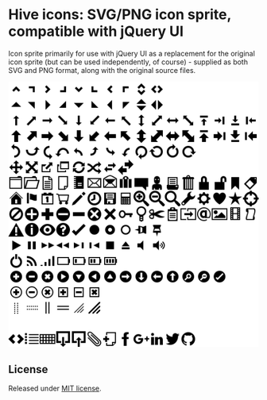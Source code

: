 # Hive icons: SVG/PNG icon sprite, compatible with jQuery UI

Icon sprite primarily for use with jQuery UI as a replacement for the original icon sprite (but can be used independently, of course) - supplied as both SVG and PNG format, along with the original source files.

![Hive icons](https://raw.githubusercontent.com/philwareham/hive-icons/master/img/ui-icon-sprite.svg)

## License

Released under [MIT license](http://opensource.org/licenses/mit-license.html).
